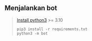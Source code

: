 ## Menjalankan bot
> [Install python3](https://www.python.org/downloads/) >= 3.10
> ```
> pip3 install -r requirements.txt
> python3 -m bot
> ```